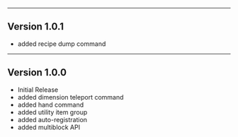 ------------------------------------------------------
Version 1.0.1
------------------------------------------------------
- added recipe dump command

------------------------------------------------------
Version 1.0.0
------------------------------------------------------
- Initial Release
- added dimension teleport command
- added hand command
- added utility item group
- added auto-registration
- added multiblock API
